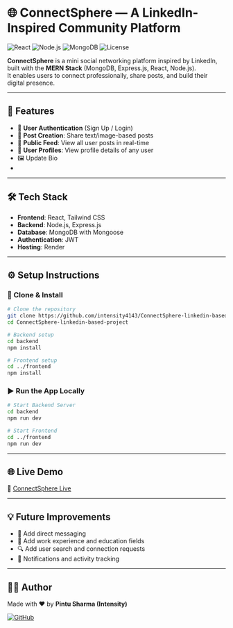 # 🌐 ConnectSphere — A LinkedIn-Inspired Community Platform

![React](https://img.shields.io/badge/Frontend-React-blue)
![Node.js](https://img.shields.io/badge/Backend-Node.js-green)
![MongoDB](https://img.shields.io/badge/Database-MongoDB-brightgreen)
![License](https://img.shields.io/badge/License-MIT-blue.svg)

**ConnectSphere** is a mini social networking platform inspired by LinkedIn, built with the **MERN Stack** (MongoDB, Express.js, React, Node.js).  
It enables users to connect professionally, share posts, and build their digital presence.

---

## 🚀 Features

- 🔐 **User Authentication** (Sign Up / Login)
- 📝 **Post Creation**: Share text/image-based posts
- 📄 **Public Feed**: View all user posts in real-time
- 🙋 **User Profiles**: View profile details of any user
- 🖼️ Update Bio
- 
---

## 🛠️ Tech Stack

- **Frontend**: React, Tailwind CSS
- **Backend**: Node.js, Express.js
- **Database**: MongoDB with Mongoose
- **Authentication**: JWT
- **Hosting**: Render 

---

## ⚙️ Setup Instructions

### 🔄 Clone & Install

```bash
# Clone the repository
git clone https://github.com/intensity4143/ConnectSphere-linkedin-based-project.git
cd ConnectSphere-linkedin-based-project

# Backend setup
cd backend
npm install

# Frontend setup
cd ../frontend
npm install
```

### ▶️ Run the App Locally

```bash
# Start Backend Server
cd backend
npm run dev

# Start Frontend
cd ../frontend
npm run dev
```

---

## 🌐 Live Demo

🔗 [ConnectSphere Live](https://connectsphere-frontend-so61.onrender.com) 

---

## 💡 Future Improvements

- 📨 Add direct messaging
- 💼 Add work experience and education fields
- 🔍 Add user search and connection requests
- 🔔 Notifications and activity tracking

---

## 👨‍💻 Author

Made with ❤️ by **Pintu Sharma (Intensity)**

[![GitHub](https://img.shields.io/badge/GitHub-@intensity4143-black?logo=github)](https://github.com/intensity4143)

